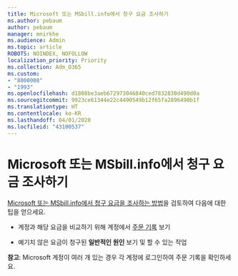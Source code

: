 ```yaml
---
title: Microsoft 또는 MSbill.info에서 청구 요금 조사하기
ms.author: pebaum
author: pebaum
manager: mnirkhe
ms.audience: Admin
ms.topic: article
ROBOTS: NOINDEX, NOFOLLOW
localization_priority: Priority
ms.collection: Adm_O365
ms.custom:
- "8000008"
- "1993"
ms.openlocfilehash: d1808be3aeb672973046840ced7832830d490d0a
ms.sourcegitcommit: 9923ce61344e22c4490549b12f65fa2896490b1f
ms.translationtype: HT
ms.contentlocale: ko-KR
ms.lasthandoff: 04/01/2020
ms.locfileid: "43100537"
---
```

# <a name="investigate-a-billing-charge-from-microsoft-or-msbill-dot-info"></a>Microsoft 또는 MSbill.info에서 청구 요금 조사하기

[Microsoft 또는 MSbill.info에서 청구 요금을 조사하는 방법](https://support.microsoft.com/help/10623/microsoft-account-investigate-billing-charge)을 검토하여 다음에 대한 팁을 얻으세요. 

- 계정과 해당 요금을 비교하기 위해 계정에서 [주문 기록](https://account.microsoft.com/billing/orders/) 보기

- 예기치 않은 요금이 청구된 **일반적인 원인** 보기 및 할 수 있는 작업

**참고**: Microsoft 계정이 여러 개 있는 경우 각 계정에 로그인하여 주문 기록을 확인하세요.
